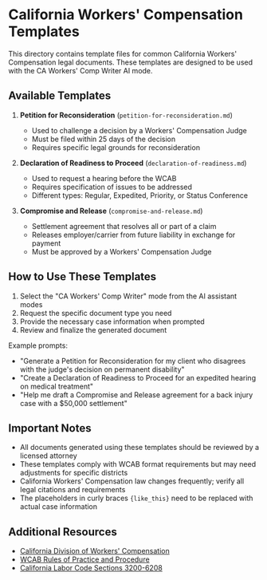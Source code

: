 # California Workers' Compensation Templates

This directory contains template files for common California Workers' Compensation legal documents. These templates are designed to be used with the CA Workers' Comp Writer AI mode.

## Available Templates

1. **Petition for Reconsideration** (`petition-for-reconsideration.md`)
   - Used to challenge a decision by a Workers' Compensation Judge
   - Must be filed within 25 days of the decision
   - Requires specific legal grounds for reconsideration

2. **Declaration of Readiness to Proceed** (`declaration-of-readiness.md`)
   - Used to request a hearing before the WCAB
   - Requires specification of issues to be addressed
   - Different types: Regular, Expedited, Priority, or Status Conference

3. **Compromise and Release** (`compromise-and-release.md`)
   - Settlement agreement that resolves all or part of a claim
   - Releases employer/carrier from future liability in exchange for payment
   - Must be approved by a Workers' Compensation Judge

## How to Use These Templates

1. Select the "CA Workers' Comp Writer" mode from the AI assistant modes
2. Request the specific document type you need
3. Provide the necessary case information when prompted
4. Review and finalize the generated document

Example prompts:

- "Generate a Petition for Reconsideration for my client who disagrees with the judge's decision on permanent disability"
- "Create a Declaration of Readiness to Proceed for an expedited hearing on medical treatment"
- "Help me draft a Compromise and Release agreement for a back injury case with a $50,000 settlement"

## Important Notes

- All documents generated using these templates should be reviewed by a licensed attorney
- These templates comply with WCAB format requirements but may need adjustments for specific districts
- California Workers' Compensation law changes frequently; verify all legal citations and requirements
- The placeholders in curly braces `{like_this}` need to be replaced with actual case information

## Additional Resources

- [California Division of Workers' Compensation](https://www.dir.ca.gov/dwc/)
- [WCAB Rules of Practice and Procedure](https://www.dir.ca.gov/wcab/WCABProceduralRegulations.htm)
- [California Labor Code Sections 3200-6208](https://leginfo.legislature.ca.gov/) 